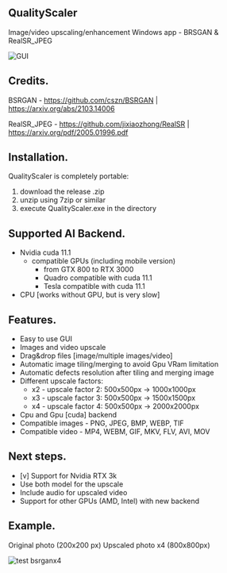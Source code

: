 ## QualityScaler
Image/video upscaling/enhancement Windows app - BRSGAN &amp; RealSR_JPEG

![GUI](https://user-images.githubusercontent.com/32263112/163949184-c285734e-8be7-4b37-9f73-aa397f68eb19.png)

## Credits.

BSRGAN - https://github.com/cszn/BSRGAN | https://arxiv.org/abs/2103.14006

RealSR_JPEG - https://github.com/jixiaozhong/RealSR | https://arxiv.org/pdf/2005.01996.pdf

## Installation.

QualityScaler is completely portable:
1) download the release .zip
2) unzip using 7zip or similar
3) execute QualityScaler.exe in the directory

## Supported AI Backend.
* Nvidia cuda 11.1
   * compatible GPUs (including mobile version)
     * from GTX 800 to RTX 3000
     * Quadro compatible with cuda 11.1
     * Tesla compatible with cuda 11.1
* CPU [works without GPU, but is very slow]

## Features.
* Easy to use GUI
* Images and video upscale
* Drag&drop files [image/multiple images/video]
* Automatic image tiling/merging to avoid Gpu VRam limitation
* Automatic defects resolution after tiling and merging image
* Different upscale factors:
  * x2   - upscale factor 2: 500x500px -> 1000x1000px
  * x3   - upscale factor 3: 500x500px -> 1500x1500px
  * x4   - upscale factor 4: 500x500px -> 2000x2000px
* Cpu and Gpu [cuda] backend
* Compatible images - PNG, JPEG, BMP, WEBP, TIF  
* Compatible video  - MP4, WEBM, GIF, MKV, FLV, AVI, MOV 

## Next steps.
* [v] Support for Nvidia RTX 3k
* Use both model for the upscale
* Include audio for upscaled video
* Support for other GPUs (AMD, Intel) with new backend

## Example.

Original photo (200x200 px)
Upscaled photo x4 (800x800px)

![test bsrganx4](https://user-images.githubusercontent.com/32263112/163949737-627cc079-edcc-4abb-acd9-54b23a348012.png)



